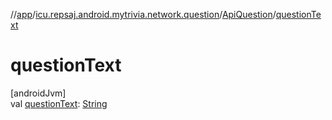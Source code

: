 //[app](../../../index.md)/[icu.repsaj.android.mytrivia.network.question](../index.md)/[ApiQuestion](index.md)/[questionText](question-text.md)

# questionText

[androidJvm]\
val [questionText](question-text.md): [String](https://kotlinlang.org/api/latest/jvm/stdlib/kotlin/-string/index.html)
